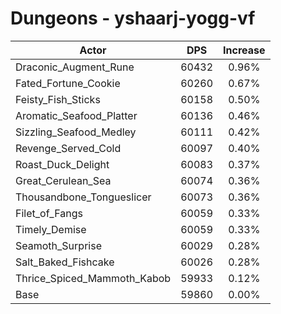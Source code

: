# Dungeons - yshaarj-yogg-vf
| Actor | DPS | Increase |
|---|:---:|:---:|
|Draconic_Augment_Rune|60432|0.96%|
|Fated_Fortune_Cookie|60260|0.67%|
|Feisty_Fish_Sticks|60158|0.50%|
|Aromatic_Seafood_Platter|60136|0.46%|
|Sizzling_Seafood_Medley|60111|0.42%|
|Revenge_Served_Cold|60097|0.40%|
|Roast_Duck_Delight|60083|0.37%|
|Great_Cerulean_Sea|60074|0.36%|
|Thousandbone_Tongueslicer|60073|0.36%|
|Filet_of_Fangs|60059|0.33%|
|Timely_Demise|60059|0.33%|
|Seamoth_Surprise|60029|0.28%|
|Salt_Baked_Fishcake|60026|0.28%|
|Thrice_Spiced_Mammoth_Kabob|59933|0.12%|
|Base|59860|0.00%|
